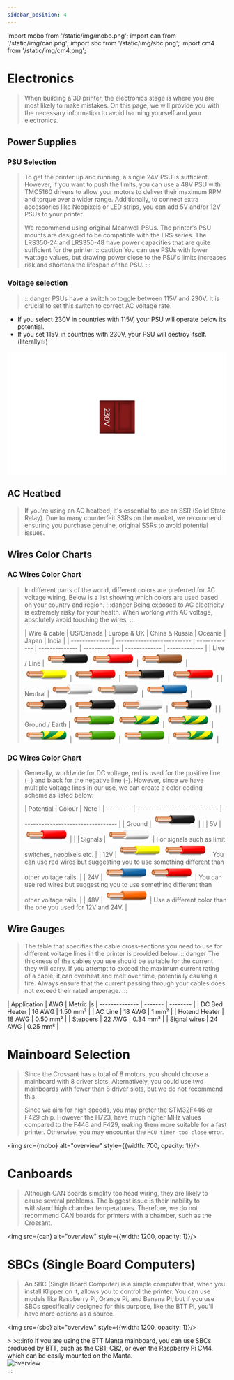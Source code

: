 ```yaml
---
sidebar_position: 4
---
```


import mobo from '/static/img/mobo.png';
import can from '/static/img/can.png';
import sbc from '/static/img/sbc.png';
import cm4 from '/static/img/cm4.png';



# Electronics

>When building a 3D printer, the electronics stage is where you are most likely to make mistakes. On this page, we will provide you with the necessary information to avoid harming yourself and your electronics.

## Power Supplies

### PSU Selection
>To get the printer up and running, a single 24V PSU is sufficient. However, if you want to push the limits, you can use a 48V PSU with TMC5160 drivers to allow your motors to deliver their maximum RPM and torque over a wider range. Additionally, to connect extra accessories like Neopixels or LED strips, you can add 5V and/or 12V PSUs to your printer
>
>We recommend using original Meanwell PSUs. The printer's PSU mounts are designed to be compatible with the LRS series. The LRS350-24 and LRS350-48 have power capacities that are quite sufficient for the printer.
>:::caution
You can use PSUs with lower wattage values, but drawing power close to the PSU's limits increases risk and shortens the lifespan of the PSU.
:::

### Voltage selection
>:::danger
PSUs have a switch to toggle between 115V and 230V. It is crucial to set this switch to correct AC voltage rate.
- If you select 230V in countries with 115V, your PSU will operate below its potential.
- If you set 115V in countries with 230V, your PSU will destroy itself. (literally💥)

>
![voltageselector](../../../../static/img/psu.png)


## AC Heatbed
>If you're using an AC heatbed, it's essential to use an SSR (Solid State Relay). Due to many counterfeit SSRs on the market, we recommend ensuring you purchase genuine, original SSRs to avoid potential issues.

## Wires Color Charts
### AC Wires Color Chart
>In different parts of the world, different colors are preferred for AC voltage wiring. Below is a list showing which colors are used based on your country and region.
> :::danger
Being exposed to AC electricity is extremely risky for your health. When working with AC voltage, absolutely avoid touching the wires.
:::
>
>| Wire & cable   | US/Canada                   | Europe & UK   | China & Russia | Oceania       | Japan         | India         |
| -------------- | --------------------------- | ------------- | -------------- | ------------- | ------------- | ------------- |
| Live / Line    | ![black wire](../../../../static/img/electronics/wire-black.png) ![red wire](../../../../static/img/electronics/wire-red.png) | ![brown wire](../../../../static/img/electronics/wire-brown.png) | ![yellow wire](../../../../static/img/electronics/wire-yellow.png) |  ![red wire](../../../../static/img/electronics/wire-red.png) | ![black wire](../../../../static/img/electronics/wire-black.png) | ![red wire](../../../../static/img/electronics/wire-red.png) |
| Neutral        | ![white wire](../../../../static/img/electronics/wire-white.png) ![grey wire](../../../../static/img/electronics/wire-grey.png)  | ![blue wire](../../../../static/img/electronics/wire-blue.png)  |![black wire](../../../../static/img/electronics/wire-black.png)  | ![black wire](../../../../static/img/electronics/wire-black.png)| ![white wire](../../../../static/img/electronics/wire-white.png) | ![black wire](../../../../static/img/electronics/wire-black.png) |
| Ground / Earth | ![green wire](../../../../static/img/electronics/wire-green.png) ![earth wire](../../../../static/img/electronics/wire-green-yellow.png) | ![earth wire](../../../../static/img/electronics/wire-green-yellow.png) | ![earth wire](../../../../static/img/electronics/wire-green-yellow.png)  | ![green wire](../../../../static/img/electronics/wire-green.png) | ![green wire](../../../../static/img/electronics/wire-green.png) | ![earth wire](../../../../static/img/electronics/wire-green-yellow.png) |


### DC Wires Color Chart
>Generally, worldwide for DC voltage, red is used for the positive line (+) and black for the negative line (-). However, since we have multiple voltage lines in our use, we can create a color coding scheme as listed below:
>
>| Potential | Colour                        | Note                                |
| --------- |  ----------------------------- | ----------------------------------  |
| Ground    |  ![black wire](../../../../static/img/electronics/wire-black.png)    |                   |
| 5V        |  ![red wire](../../../../static/img/electronics/wire-red.png)        |                   |
| Signals   |  ![white wire](../../../../static/img/electronics/wire-white.png)    | For signals such as limit switches, neopixels etc.           |
| 12V       |  ![yellow wire](../../../../static/img/electronics/wire-yellow.png) ![red wire](../../../../static/img/electronics/wire-red.png)    | You can use red wires but suggesting you to use something different than other voltage rails.                                    |
| 24V       |  ![blue wire](../../../../static/img/electronics/wire-blue.png) ![red wire](../../../../static/img/electronics/wire-red.png)        | You can use red wires but suggesting you to use something different than other voltage rails.                                    |
| 48V       |  ![orange wire](../../../../static/img/electronics/wire-orange.png)  | Use a different color than the one you used for 12V and 24V.  |

## Wire Gauges
>The table that specifies the cable cross-sections you need to use for different voltage lines in the printer is provided below.
>:::danger
The thickness of the cables you use should be suitable for the current they will carry. If you attempt to exceed the maximum current rating of a cable, it can overheat and melt over time, potentially causing a fire. Always ensure that the current passing through your cables does not exceed their rated amperage.
:::
>
| Application    | AWG     | Metric   |s
| -------------- | ------- | -------- |
| DC Bed Heater  | 16 AWG  | 1.50 mm² |
| AC Line        | 18 AWG  | 1 mm²    |
| Hotend Heater  | 18 AWG  | 0.50 mm² |
| Steppers       | 22 AWG  | 0.34 mm² |
| Signal wires   | 24 AWG  | 0.25 mm² |

# Mainboard Selection
>Since the Crossant has a total of 8 motors, you should choose a mainboard with 8 driver slots. Alternatively, you could use two mainboards with fewer than 8 driver slots, but we do not recommend this.
>
>Since we aim for high speeds, you may prefer the STM32F446 or F429 chip. However the H723, have much higher MHz values compared to the F446 and F429, making them more suitable for a fast printer. Otherwise, you may encounter the ```MCU timer too close``` error.
>
><div style={{textAlign: 'center'}}>
  <img src={mobo} alt="overview" style={{width: 700, opacity: 1}}/>
  </div>

# Canboards
>Although CAN boards simplify toolhead wiring, they are likely to cause several problems. The biggest issue is their inability to withstand high chamber temperatures. Therefore, we do not recommend CAN boards for printers with a chamber, such as the Crossant.
>
><div style={{textAlign: 'center'}}>
  <img src={can} alt="overview" style={{width: 1200, opacity: 1}}/>
  </div>

  # SBCs (Single Board Computers)
>An SBC (Single Board Computer) is a simple computer that, when you install Klipper on it, allows you to control the printer. You can use models like Raspberry Pi, Orange Pi, and Banana Pi, but if you use SBCs specifically designed for this purpose, like the BTT Pi, you'll have more options as a source.
>
>
><div style={{textAlign: 'center'}}>
  <img src={sbc} alt="overview" style={{width: 1200, opacity: 1}}/>
  </div>
>
>:::info
If you are using the BTT Manta mainboard, you can use SBCs produced by BTT, such as the CB1, CB2, or even the Raspberry Pi CM4, which can be easily mounted on the Manta.
<div style={{textAlign: 'center'}}>
  <img src={cm4} alt="overview" style={{width: 500, opacity: 1}}/>
  </div>
:::

